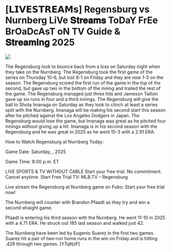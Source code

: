 # [𝗟𝗜𝗩𝗘𝗦𝗧𝗥𝗘𝗔𝗠𝘀] Regensburg vs Nurnberg LiVe 𝐒𝐭𝐫𝐞𝐚𝐦𝐬 ToDaY FrEe BrOaDcAsT oN TV Guide & 𝐒𝐭𝐫𝐞𝐚𝐦𝐢𝐧𝐠  2025  
  
  
[![](https://i.imgur.com/qSNzIqt.png)](https://movie.rssnews.media/UkaFoWXDn.php)  
  
The Regensburg look to bounce back from a loss on Saturday night when they take on the Nurnberg. The Regensburg took the first game of the series on Thursday 10-6, but lost 8-1 on Friday and they are now 1-3 on the season. The Regensburg scored the first run of the game in the top of the second, but gave up two in the bottom of the inning and trailed the rest of the game. The Regensburg managed just three hits and Jameson Taillon gave up six runs in four and a third innings. The Regensburg will give the ball to Shota Imanaga on Saturday as they look to clinch at least a series split with the Nurnberg. Imanaga will be making his second start this season after he pitched against the Los Angeles Dodgers in Japan. The Regensburg would lose the game, but Imanaga was great as he pitched four innings without giving up a hit. Imanaga is in his second season with the Regensburg and he was great in 2025 as he went 15-3 with a 2.91 ERA.

How to Watch Regensburg at Nurnberg Today:

Game Date: Saturday, , 2025

Game Time: 8:00 p.m. ET

LIVE SPORTS & TV WITHOUT CABLE
Start your free trial. No commitment. Cancel anytime.
Start Free Trial
TV: MLB.TV – Regensburg

Live stream the Regensburg at Nurnberg game on Fubo: Start your free trial now!

The Nurnberg will counter with Brandon Pfaadt as they try and win a second straight game.

Pfaadt is entering his third season with the Nurnberg. He went 11-10 in 2025 with a 4.71 ERA. He struck out 185 last season and walked just 42.

The Nurnberg have been led by Eugenio Suarez in the first two games. Suarez hit a pair of two-run home runs in the win on Friday and is hitting .429 through two games. [YTqNzP]